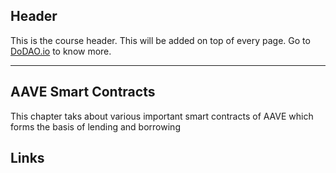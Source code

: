 ## Header
This is the course header. This will be added on top of every page. Go to [DoDAO.io](https://www.dodao.io) to know more.

---

## AAVE Smart Contracts
 
This chapter taks about various important smart contracts of AAVE which forms the basis of lending and borrowing


## Links




